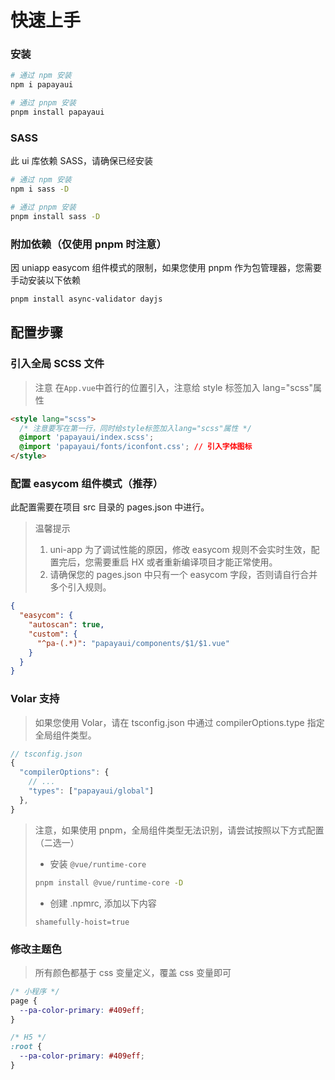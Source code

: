 # 快速上手

### 安装

```bash
# 通过 npm 安装
npm i papayaui

# 通过 pnpm 安装
pnpm install papayaui
```

### SASS

此 ui 库依赖 SASS，请确保已经安装

```bash
# 通过 npm 安装
npm i sass -D

# 通过 pnpm 安装
pnpm install sass -D
```

### 附加依赖（仅使用 pnpm 时注意）

因 uniapp easycom 组件模式的限制，如果您使用 pnpm 作为包管理器，您需要手动安装以下依赖

```bash
pnpm install async-validator dayjs
```

## 配置步骤

### 引入全局 SCSS 文件

> 注意
> 在`App.vue`中首行的位置引入，注意给 style 标签加入 lang="scss"属性

```html
<style lang="scss">
  /* 注意要写在第一行，同时给style标签加入lang="scss"属性 */
  @import 'papayaui/index.scss';
  @import 'papayaui/fonts/iconfont.css'; // 引入字体图标
</style>
```

### 配置 easycom 组件模式（推荐）

此配置需要在项目 src 目录的 pages.json 中进行。

> 温馨提示
>
> 1. uni-app 为了调试性能的原因，修改 easycom 规则不会实时生效，配置完后，您需要重启 HX 或者重新编译项目才能正常使用。
> 2. 请确保您的 pages.json 中只有一个 easycom 字段，否则请自行合并多个引入规则。

```json
{
  "easycom": {
    "autoscan": true,
    "custom": {
      "^pa-(.*)": "papayaui/components/$1/$1.vue"
    }
  }
}
```

### Volar 支持

> 如果您使用 Volar，请在 tsconfig.json 中通过 compilerOptions.type 指定全局组件类型。

```typescript
// tsconfig.json
{
  "compilerOptions": {
    // ...
    "types": ["papayaui/global"]
  },
}
```

> 注意，如果使用 pnpm，全局组件类型无法识别，请尝试按照以下方式配置（二选一）
>
> - 安装 `@vue/runtime-core`
> ```bash
> pnpm install @vue/runtime-core -D
> ```
> - 创建 .npmrc, 添加以下内容
> ```
> shamefully-hoist=true
> ```

### 修改主题色

> 所有颜色都基于 css 变量定义，覆盖 css 变量即可

```css
/* 小程序 */
page {
  --pa-color-primary: #409eff;
}

/* H5 */
:root {
  --pa-color-primary: #409eff;
}
```